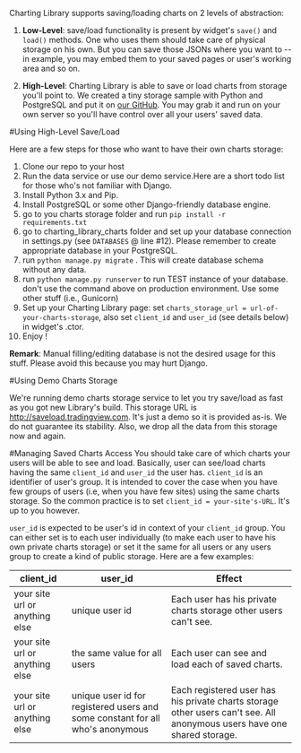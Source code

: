 Charting Library supports saving/loading charts on 2 levels of abstraction: 
1. **Low-Level**: save/load functionality is present by widget's `save()` and `load()` methods. One who uses them should take care of physical storage on his own. But you can save those JSONs where you want to --  in example, you may embed them to your saved pages or user's working area and so on.

2. **High-Level**: Charting Library is able to save or load charts from storage you'll point to. We created a tiny storage sample with Python and PostgreSQL and put it on [our GitHub](https://github.com/tradingview/saveload_backend). You may grab it and run on your own server so you'll have control over all your users' saved data.

#Using High-Level Save/Load

Here are a few steps for those who want to have their own charts storage:

1. Clone our repo to your host
2. Run the data service or use our demo service.Here are a short todo list for those who's not familiar with Django.
  1. Install Python 3.x and Pip.
  2. Install PostgreSQL or some other Django-friendly database engine.
  3. go to you charts storage folder and run `pip install -r requirements.txt`
  4. go to charting_library_charts folder and set up your database connection in settings.py (see `DATABASES` @ line #12). Please remember to create appropriate database in your PostgreSQL.
  5. run `python manage.py migrate` . This will create database schema without any data.
  6. run `python manage.py runserver` to run TEST instance of your database. don't use the command above on production environment. Use some other stuff (i.e., Gunicorn)
3. Set up your Charting Library page: set `charts_storage_url = url-of-your-charts-storage`, also set `client_id` and `user_id` (see details below) in widget's .ctor.
4. Enjoy !

**Remark**: Manual filling/editing database is not the desired usage for this stuff. Please avoid this because you may hurt Django.

#Using Demo Charts Storage

We're running demo charts storage service to let you try save/load as fast as you got new Library's build. This storage URL is <http://saveload.tradingview.com>. It's just a demo so it is provided as-is. We do not guarantee its stability. Also, we drop all the data from this storage now and again.

#Managing Saved Charts Access
You should take care of which charts your users will be able to see and load. Basically, user can see/load charts having the same `client_id` and `user_id` the user has. `client_id` is an identifier of user's group. It is intended to cover the case when you have few groups of users (i.e, when you have few sites) using the same charts storage. So the common practice is to set `client_id = your-site's-URL`. It's up to you however.

`user_id` is expected to be user's id in context of your `client_id` group. You can either set is to each user individually (to make each user to have his own private charts storage) or set it the same for all users or any users group to create a kind of public storage. Here are a few examples:

client_id|user_id|Effect
---|---|---
your site url or anything else|unique user id|Each user has his private charts storage other users can't see.
your site url or anything else|the same value for all users|Each user can see and load each of saved charts.
your site url or anything else|unique user id for registered users and some constant for all who's anonymous|Each registered user has his private charts storage other users can't see. All anonymous users have one shared storage.
